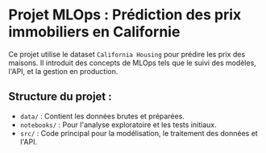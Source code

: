 # Projet MLOps : Prédiction des prix immobiliers en Californie

Ce projet utilise le dataset `California Housing` pour prédire les prix des maisons. 
Il introduit des concepts de MLOps tels que le suivi des modèles, l'API, et la gestion en production.

## Structure du projet :
- `data/` : Contient les données brutes et préparées.
- `notebooks/` : Pour l'analyse exploratoire et les tests initiaux.
- `src/` : Code principal pour la modélisation, le traitement des données et l'API.
